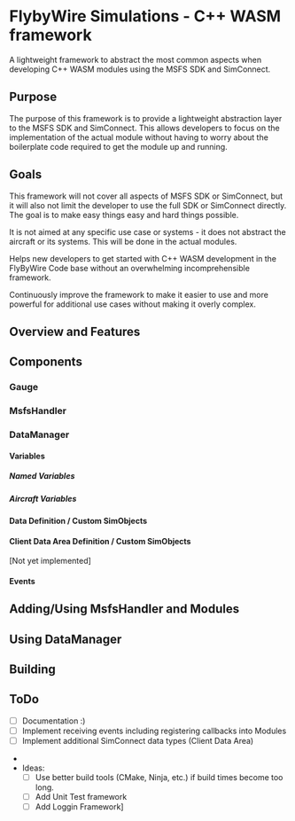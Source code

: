 # FlybyWire Simulations - C++ WASM framework

A lightweight framework to abstract the most common aspects when developing
C++ WASM modules using the MSFS SDK and SimConnect.

## Purpose

The purpose of this framework is to provide a lightweight abstraction layer
to the MSFS SDK and SimConnect. This allows developers to focus on the
implementation of the actual module without having to worry about the
boilerplate code required to get the module up and running.

## Goals

This framework will not cover all aspects of MSFS SDK or SimConnect, but it will
also not limit the developer to use the full SDK or SimConnect directly.
The goal is to make easy things easy and hard things possible.

It is not aimed at any specific use case or systems - it does not abstract the
aircraft or its systems. This will be done in the actual modules.

Helps new developers to get started with C++ WASM development in the FlyByWire
Code base without an overwhelming incomprehensible framework.

Continuously improve the framework to make it easier to use and more powerful
for additional use cases without making it overly complex.

## Overview and Features

## Components

### Gauge

### MsfsHandler

### DataManager

#### Variables
##### Named Variables
##### Aircraft Variables

#### Data Definition / Custom SimObjects

#### Client Data Area Definition / Custom SimObjects
[Not yet implemented]

#### Events

## Adding/Using MsfsHandler and Modules

## Using DataManager

## Building

## ToDo
- [ ] Documentation :)
- [ ] Implement receiving events including registering callbacks into Modules
- [ ] Implement additional SimConnect data types (Client Data Area)
-
- Ideas:
  - [ ] Use better build tools (CMake, Ninja, etc.) if build times become too long.
  - [ ] Add Unit Test framework
  - [ ] Add Loggin Framework]

